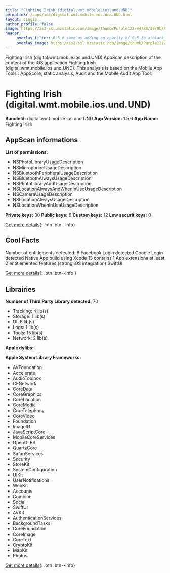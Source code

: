```yaml
---
title: "Fighting Irish (digital.wmt.mobile.ios.und.UND)"
permalink: /apps/ios/digital.wmt.mobile.ios.und.UND.html
layout: single
author_profile: false
image: https://is2-ssl.mzstatic.com/image/thumb/Purple122/v4/88/3e/0b/883e0bd7-0097-2259-e255-661a88291d83/AppIcon-1x_U007emarketing-0-7-0-85-220.png/512x512bb.jpg
header: 
     overlay_filter: 0.5 # same as adding an opacity of 0.5 to a black background
     overlay_image: https://is2-ssl.mzstatic.com/image/thumb/Purple122/v4/88/3e/0b/883e0bd7-0097-2259-e255-661a88291d83/AppIcon-1x_U007emarketing-0-7-0-85-220.png/512x512bb.jpg
---
```

Fighting Irish (digital.wmt.mobile.ios.und.UND) AppScan description of the content of the iOS application Fighting Irish (digital.wmt.mobile.ios.und.UND). This analysis is based on the Mobile App Tools : AppScore, static analysis, Audit and the Mobile Audit App Tool.

# Fighting Irish (digital.wmt.mobile.ios.und.UND)

**BundleId:** digital.wmt.mobile.ios.und.UND
**App Version:** 1.5.6
**App Name:** Fighting Irish


## AppScan informations 

**List of permissions:** 
- NSPhotoLibraryUsageDescription
- NSMicrophoneUsageDescription
- NSBluetoothPeripheralUsageDescription
- NSBluetoothAlwaysUsageDescription
- NSPhotoLibraryAddUsageDescription
- NSLocationAlwaysAndWhenInUseUsageDescription
- NSCameraUsageDescription
- NSLocationAlwaysUsageDescription
- NSLocationWhenInUseUsageDescription
  
  
**Private keys:** 30
**Public keys:** 6
**Custom keys:** 12
**Low securit keys:** 0
  
[Get more details](/pricing.html){: .btn .btn--info}

## Cool Facts

Number of entitlements detected: 6
Facebook Login detected
Google Login detected
Native App
build using Xcode 13
contains 1 App extensions
at least 2 entitlemented features (strong iOS integration)
SwiftUI
  
[Get more details](/pricing.html){: .btn .btn--info }

## Librairies 
**Number of Third Party Library detected:** 70
- Tracking: 4 lib(s)
- Storage: 1 lib(s)
- UI: 6 lib(s)
- Logs: 1 lib(s)
- Tools: 15 lib(s)
- Network: 2 lib(s)


**Apple dylibs:**


**Apple System Library Frameworks:**
- AVFoundation
- Accelerate
- AudioToolbox
- CFNetwork
- CoreData
- CoreGraphics
- CoreLocation
- CoreMedia
- CoreTelephony
- CoreVideo
- Foundation
- ImageIO
- JavaScriptCore
- MobileCoreServices
- OpenGLES
- QuartzCore
- SafariServices
- Security
- StoreKit
- SystemConfiguration
- UIKit
- UserNotifications
- WebKit
- Accounts
- Combine
- Social
- SwiftUI
- AVKit
- AuthenticationServices
- BackgroundTasks
- CoreFoundation
- CoreImage
- CoreText
- CryptoKit
- MapKit
- Photos


  
[Get more details](/pricing.html){: .btn .btn--info}

